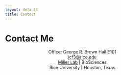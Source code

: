 ```yaml
---
layout: default
title: Contact
---
```


<div id="contact">
  <h1 class="pageTitle">Contact Me</h1>
  <div class="contactContent">
    
   <center class="intro">Office: George R. Brown Hall E101 </center>
   <center class="intro"><a href="mailto:jcf3@rice.edu">jcf3@rice.edu</a></center>
   <center><a href="http://www.owlnet.rice.edu/~tm9/">Miller Lab</a> | BioSciences</center>
   <center>Rice University | Houston, Texas</center>

  </div>
</div>
